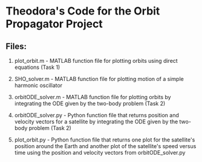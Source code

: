 # Theodora's Code for the Orbit Propagator Project

## Files:

1. plot_orbit.m - MATLAB function file for plotting orbits using direct equations (Task 1)

2. SHO_solver.m - MATLAB function file for plotting motion of a simple harmonic oscillator

3. orbitODE_solver.m - MATLAB function file for plotting orbits by integrating the ODE given by the two-body problem (Task 2)

4. orbitODE_solver.py - Python function file that returns position and velocity vectors for a satellite by integrating the ODE given by the two-body problem (Task 2)

5. plot_orbit.py - Python function file that returns one plot for the satellite's position around the Earth and another plot of the satellite's speed versus time using the position and velocity vectors from orbitODE_solver.py
